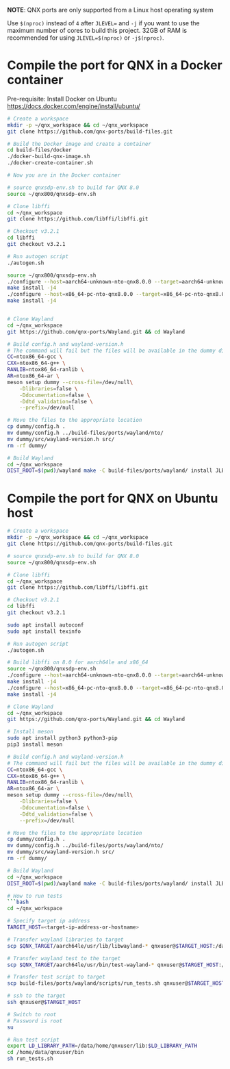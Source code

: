 **NOTE**: QNX ports are only supported from a Linux host operating system

Use `$(nproc)` instead of `4` after `JLEVEL=` and `-j` if you want to use the maximum number of cores to build this project.
32GB of RAM is recommended for using `JLEVEL=$(nproc)` or `-j$(nproc)`.

# Compile the port for QNX in a Docker container

Pre-requisite: Install Docker on Ubuntu https://docs.docker.com/engine/install/ubuntu/
```bash
# Create a workspace
mkdir -p ~/qnx_workspace && cd ~/qnx_workspace
git clone https://github.com/qnx-ports/build-files.git

# Build the Docker image and create a container
cd build-files/docker
./docker-build-qnx-image.sh
./docker-create-container.sh

# Now you are in the Docker container

# source qnxsdp-env.sh to build for QNX 8.0
source ~/qnx800/qnxsdp-env.sh

# Clone libffi
cd ~/qnx_workspace
git clone https://github.com/libffi/libffi.git

# Checkout v3.2.1
cd libffi
git checkout v3.2.1

# Run autogen script
./autogen.sh

source ~/qnx800/qnxsdp-env.sh
./configure --host=aarch64-unknown-nto-qnx8.0.0 --target=aarch64-unknown-nto-qnx8.0.0 --prefix=$QNX_TARGET/usr --exec-prefix=$QNX_TARGET/aarch64le/usr
make install -j4
./configure --host=x86_64-pc-nto-qnx8.0.0 --target=x86_64-pc-nto-qnx8.0.0 --prefix=$QNX_TARGET/usr --exec-prefix=$QNX_TARGET/x86_64/usr
make install -j4


# Clone Wayland
cd ~/qnx_workspace
git https://github.com/qnx-ports/Wayland.git && cd Wayland

# Build config.h and wayland-version.h
# The command will fail but the files will be available in the dummy directory
CC=ntox86_64-gcc \
CXX=ntox86_64-g++ \
RANLIB=ntox86_64-ranlib \
AR=ntox86_64-ar \
meson setup dummy --cross-file=/dev/null\
    -Dlibraries=false \
    -Ddocumentation=false \
    -Ddtd_validation=false \
    --prefix=/dev/null

# Move the files to the appropriate location
cp dummy/config.h .
mv dummy/config.h ../build-files/ports/wayland/nto/
mv dummy/src/wayland-version.h src/
rm -rf dummy/

# Build Wayland
cd ~/qnx_workspace
DIST_ROOT=$(pwd)/wayland make -C build-files/ports/wayland/ install JLEVEL=4
```

# Compile the port for QNX on Ubuntu host
```bash
# Create a workspace
mkdir -p ~/qnx_workspace && cd ~/qnx_workspace
git clone https://github.com/qnx-ports/build-files.git

# source qnxsdp-env.sh to build for QNX 8.0
source ~/qnx800/qnxsdp-env.sh

# Clone libffi
cd ~/qnx_workspace
git clone https://github.com/libffi/libffi.git

# Checkout v3.2.1
cd libffi
git checkout v3.2.1

sudo apt install autoconf
sudo apt install texinfo

# Run autogen script
./autogen.sh

# Build libffi on 8.0 for aarch64le and x86_64
source ~/qnx800/qnxsdp-env.sh
./configure --host=aarch64-unknown-nto-qnx8.0.0 --target=aarch64-unknown-nto-qnx8.0.0 --prefix=$QNX_TARGET/usr --exec-prefix=$QNX_TARGET/aarch64le/usr
make install -j4
./configure --host=x86_64-pc-nto-qnx8.0.0 --target=x86_64-pc-nto-qnx8.0.0 --prefix=$QNX_TARGET/usr --exec-prefix=$QNX_TARGET/x86_64/usr
make install -j4

# Clone Wayland
cd ~/qnx_workspace
git https://github.com/qnx-ports/Wayland.git && cd Wayland

# Install meson
sudo apt install python3 python3-pip
pip3 install meson

# Build config.h and wayland-version.h
# The command will fail but the files will be available in the dummy directory
CC=ntox86_64-gcc \
CXX=ntox86_64-g++ \
RANLIB=ntox86_64-ranlib \
AR=ntox86_64-ar \
meson setup dummy --cross-file=/dev/null\
    -Dlibraries=false \
    -Ddocumentation=false \
    -Ddtd_validation=false \
    --prefix=/dev/null

# Move the files to the appropriate location
cp dummy/config.h .
mv dummy/config.h ../build-files/ports/wayland/nto/
mv dummy/src/wayland-version.h src/
rm -rf dummy/

# Build Wayland
cd ~/qnx_workspace
DIST_ROOT=$(pwd)/wayland make -C build-files/ports/wayland/ install JLEVEL=4

# How to run tests
```bash
cd ~/qnx_workspace

# Specify target ip address
TARGET_HOST=<target-ip-address-or-hostname>

# Transfer wayland libraries to target
scp $QNX_TARGET/aarch64le/usr/lib/libwayland-* qnxuser@$TARGET_HOST:/data/home/qnxuser/lib

# Transfer wayland test to the target
scp $QNX_TARGET/aarch64le/usr/bin/test-wayland-* qnxuser@$TARGET_HOST:/data/home/qnxuser/bin

# Transfer test script to target
scp build-files/ports/wayland/scripts/run_tests.sh qnxuser@$TARGET_HOST:/data/home/qnxuser/bin
```
```bash
# ssh to the target
ssh qnxuser@$TARGET_HOST

# Switch to root
# Password is root
su

# Run test script
export LD_LIBRARY_PATH=/data/home/qnxuser/lib:$LD_LIBRARY_PATH
cd /home/data/qnxuser/bin
sh run_tests.sh 
```

